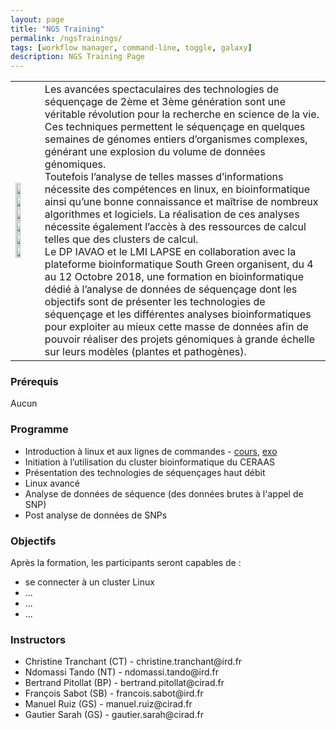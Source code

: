 ```yaml
---
layout: page
title: "NGS Training"
permalink: /ngsTrainings/
tags: [workflow manager, command-line, toggle, galaxy]
description: NGS Training Page
---
```

<table class="table-contact">
<tr>
    <td>
        <img width="50%" class="img-responsive" src="{{ site.url }}/images/logo/logo_lapse.jpeg" alt="" />
        <img width="50%" class="img-responsive" src="{{ site.url }}/images/logo/logo_iavao.jpeg" alt="" />
        <img width="50%" class="img-responsive" src="{{ site.url }}/images/logo/logo_ceraas.jpeg" alt="" />
        <img width="50%" class="img-responsive" src="{{ site.url }}/images/logo-cirad.png" alt="" />
        <img width="50%" class="img-responsive" src="{{ site.url }}/images/logo-ird.png" alt="" />
        <img width="50%" class="img-responsive" src="{{ site.url }}/images/logo/logo_isra.jpg" alt="" />
    </td>
<td>
Les avancées spectaculaires des technologies de séquençage de 2ème et 3ème génération sont une véritable révolution pour la recherche en science de la vie. 
Ces techniques permettent le séquençage en quelques semaines de génomes entiers d’organismes complexes, générant une explosion du volume de données génomiques. <br />
Toutefois l’analyse de telles masses d’informations nécessite des compétences en linux, en bioinformatique ainsi qu’une bonne connaissance et maîtrise de nombreux algorithmes et logiciels. 
La réalisation de ces analyses nécessite également l’accès à des ressources de calcul telles que des clusters de calcul. <br />
Le DP IAVAO et le LMI LAPSE en collaboration avec la plateforme bioinformatique South Green organisent, du 4 au 12 Octobre 2018, une formation en bioinformatique dédié à l’analyse de données de séquençage dont les objectifs sont de présenter les technologies de séquençage et les différentes analyses bioinformatiques pour exploiter au mieux cette masse de données afin de pouvoir réaliser des projets génomiques à grande échelle sur leurs modèles (plantes et pathogènes).
</td>
</tr>
</table>


### Prérequis
Aucun 
<div id="colonne1">
<h3>Programme</h3>
<ul>
<li>Introduction à linux et aux lignes de commandes - <a target="_blank" href="{{ site.url }}/files/linux/GuideDeSurvieLinux-thies2018.pdf">cours</a>, <a target="_blank" href="{{ site.url }}/linux/linuxGuidePractice">exo</a> </li>
<li>Initiation à l’utilisation du cluster  bioinformatique du CERAAS </li>
<li>Présentation des technologies de séquençages haut débit </li>
<li>Linux avancé</li>
<li>Analyse de données de séquence (des données brutes à l'appel de SNP)</li>
<li>Post analyse de données de SNPs</li>    
</ul>
</div>

<div id="colonne2">
<h3>Objectifs</h3>
Après la formation, les participants seront capables de :
<ul>
<li>se connecter à un cluster Linux  </li>
<li>...</li>
<li>...</li>
<li>...</li>
</ul>
</div>


<div id="nextInline" class="clearfix">
<h3>Instructors</h3>
<ul>
    <li>Christine Tranchant (CT) - christine.tranchant@ird.fr</li>
    <li>Ndomassi Tando (NT) - ndomassi.tando@ird.fr </li>
    <li>Bertrand Pitollat (BP) - bertrand.pitollat@cirad.fr </li>
    <li>François Sabot (SB) - francois.sabot@ird.fr </li>
    <li>Manuel Ruiz (GS) - manuel.ruiz@cirad.fr</li>
    <li>Gautier Sarah (GS) - gautier.sarah@cirad.fr</li>
</ul>
</div>
